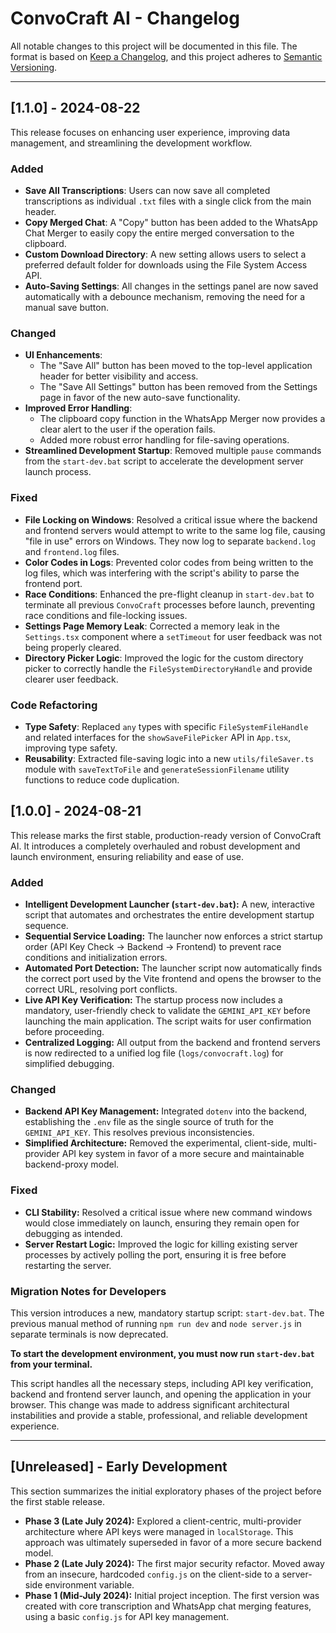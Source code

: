 # ConvoCraft AI - Changelog

All notable changes to this project will be documented in this file.
The format is based on [Keep a Changelog](https://keepachangelog.com/en/1.0.0/),
and this project adheres to [Semantic Versioning](https://semver.org/spec/v2.0.0.html).

---

## [1.1.0] - 2024-08-22

This release focuses on enhancing user experience, improving data management, and streamlining the development workflow.

### Added
- **Save All Transcriptions**: Users can now save all completed transcriptions as individual `.txt` files with a single click from the main header.
- **Copy Merged Chat**: A "Copy" button has been added to the WhatsApp Chat Merger to easily copy the entire merged conversation to the clipboard.
- **Custom Download Directory**: A new setting allows users to select a preferred default folder for downloads using the File System Access API.
- **Auto-Saving Settings**: All changes in the settings panel are now saved automatically with a debounce mechanism, removing the need for a manual save button.

### Changed
- **UI Enhancements**:
  - The "Save All" button has been moved to the top-level application header for better visibility and access.
  - The "Save All Settings" button has been removed from the Settings page in favor of the new auto-save functionality.
- **Improved Error Handling**:
  - The clipboard copy function in the WhatsApp Merger now provides a clear alert to the user if the operation fails.
  - Added more robust error handling for file-saving operations.
- **Streamlined Development Startup**: Removed multiple `pause` commands from the `start-dev.bat` script to accelerate the development server launch process.

### Fixed
- **File Locking on Windows**: Resolved a critical issue where the backend and frontend servers would attempt to write to the same log file, causing "file in use" errors on Windows. They now log to separate `backend.log` and `frontend.log` files.
- **Color Codes in Logs**: Prevented color codes from being written to the log files, which was interfering with the script's ability to parse the frontend port.
- **Race Conditions**: Enhanced the pre-flight cleanup in `start-dev.bat` to terminate all previous `ConvoCraft` processes before launch, preventing race conditions and file-locking issues.
- **Settings Page Memory Leak**: Corrected a memory leak in the `Settings.tsx` component where a `setTimeout` for user feedback was not being properly cleared.
- **Directory Picker Logic**: Improved the logic for the custom directory picker to correctly handle the `FileSystemDirectoryHandle` and provide clearer user feedback.

### Code Refactoring
- **Type Safety**: Replaced `any` types with specific `FileSystemFileHandle` and related interfaces for the `showSaveFilePicker` API in `App.tsx`, improving type safety.
- **Reusability**: Extracted file-saving logic into a new `utils/fileSaver.ts` module with `saveTextToFile` and `generateSessionFilename` utility functions to reduce code duplication.

## [1.0.0] - 2024-08-21

This release marks the first stable, production-ready version of ConvoCraft AI. It introduces a completely overhauled and robust development and launch environment, ensuring reliability and ease of use.

### Added
- **Intelligent Development Launcher (`start-dev.bat`):** A new, interactive script that automates and orchestrates the entire development startup sequence.
- **Sequential Service Loading:** The launcher now enforces a strict startup order (API Key Check -> Backend -> Frontend) to prevent race conditions and initialization errors.
- **Automated Port Detection:** The launcher script now automatically finds the correct port used by the Vite frontend and opens the browser to the correct URL, resolving port conflicts.
- **Live API Key Verification:** The startup process now includes a mandatory, user-friendly check to validate the `GEMINI_API_KEY` before launching the main application. The script waits for user confirmation before proceeding.
- **Centralized Logging:** All output from the backend and frontend servers is now redirected to a unified log file (`logs/convocraft.log`) for simplified debugging.

### Changed
- **Backend API Key Management:** Integrated `dotenv` into the backend, establishing the `.env` file as the single source of truth for the `GEMINI_API_KEY`. This resolves previous inconsistencies.
- **Simplified Architecture:** Removed the experimental, client-side, multi-provider API key system in favor of a more secure and maintainable backend-proxy model.

### Fixed
- **CLI Stability:** Resolved a critical issue where new command windows would close immediately on launch, ensuring they remain open for debugging as intended.
- **Server Restart Logic:** Improved the logic for killing existing server processes by actively polling the port, ensuring it is free before restarting the server.

### Migration Notes for Developers

This version introduces a new, mandatory startup script: `start-dev.bat`. The previous manual method of running `npm run dev` and `node server.js` in separate terminals is now deprecated.

**To start the development environment, you must now run `start-dev.bat` from your terminal.**

This script handles all the necessary steps, including API key verification, backend and frontend server launch, and opening the application in your browser. This change was made to address significant architectural instabilities and provide a stable, professional, and reliable development experience.

---

## [Unreleased] - Early Development

This section summarizes the initial exploratory phases of the project before the first stable release.

- **Phase 3 (Late July 2024):** Explored a client-centric, multi-provider architecture where API keys were managed in `localStorage`. This approach was ultimately superseded in favor of a more secure backend model.
- **Phase 2 (Late July 2024):** The first major security refactor. Moved away from an insecure, hardcoded `config.js` on the client-side to a server-side environment variable.
- **Phase 1 (Mid-July 2024):** Initial project inception. The first version was created with core transcription and WhatsApp chat merging features, using a basic `config.js` for API key management.
